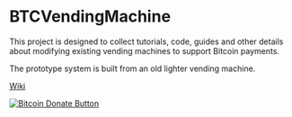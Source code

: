 # BTCVendingMachine

This project is designed to collect tutorials, code, guides and other details about modifying existing vending machines to support Bitcoin payments.  

The prototype system is built from an old lighter vending machine.

[Wiki](https://github.com/silascutler/BTCVendingMachine/wiki)


<a href="bitcoin:1LeceDEWF3VCq3vZFQS1yS9wt5JfTDS4Mw?label=DonateBitcoin&amount=0.0025"><img src="https://www.drupal.org/files/project-images/bitcoindonate.png" alt="Bitcoin Donate Button"></a> 


